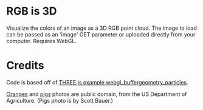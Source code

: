 # RGB is 3D

Visualize the colors of an image as a 3D RGB point cloud.
The image to load can be passed as an 'image' GET parameter or uploaded directly from your computer.
Requires WebGL.

# Credits

Code is based off of [THREE.js example webgl_buffergeometry_particles](http://threejs.org/examples/webgl_buffergeometry_particles.html).

[Oranges](http://www.ars.usda.gov/is/graphics/photos/k3644-12.html) and [pigs](http://www.ars.usda.gov/is/graphics/photos/mar05/k9455-9.htm)
photos are public domain, from the US Department of Agriculture. (Pigs photo is by Scott Bauer.)
